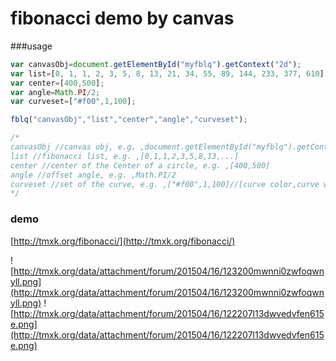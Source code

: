 fibonacci demo  by canvas
==================
###usage

```js
var canvasObj=document.getElementById("myfblq").getContext("2d");
var list=[0, 1, 1, 2, 3, 5, 8, 13, 21, 34, 55, 89, 144, 233, 377, 610];
var center=[400,500];
var angle=Math.PI/2;
var curveset=["#f00",1,100];

fblq("canvasObj","list","center","angle","curveset");

/*
canvasObj //canvas obj, e.g. ,document.getElementById("myfblq").getContext("2d");
list //fibonacci list, e.g. ,[0,1,1,2,3,5,8,13,...]
center //center of the Center of a circle, e.g. ,[400,500]
angle //offset angle, e.g. ,Math.PI/2
curveset //set of the curve, e.g. ,["#f00",1,100]//[curve color,curve width,curve repeat time interval]
*/
```

### demo

[http://tmxk.org/fibonacci/](http://tmxk.org/fibonacci/)

![http://tmxk.org/data/attachment/forum/201504/16/123200mwnni0zwfoqwnyll.png](http://tmxk.org/data/attachment/forum/201504/16/123200mwnni0zwfoqwnyll.png)
![http://tmxk.org/data/attachment/forum/201504/16/122207l13dwvedvfen615e.png](http://tmxk.org/data/attachment/forum/201504/16/122207l13dwvedvfen615e.png)


